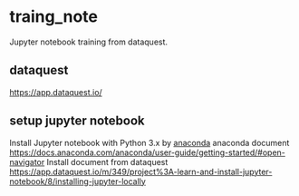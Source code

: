 # traing_note
Jupyter notebook training from dataquest.

## dataquest
https://app.dataquest.io/

## setup jupyter notebook
Install Jupyter notebook with Python 3.x by [anaconda](https://www.anaconda.com/distribution/)
anaconda document https://docs.anaconda.com/anaconda/user-guide/getting-started/#open-navigator
Install document from dataquest https://app.dataquest.io/m/349/project%3A-learn-and-install-jupyter-notebook/8/installing-jupyter-locally
